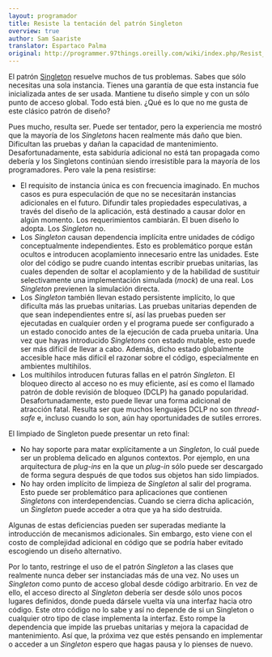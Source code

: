 ```yaml
---
layout: programador
title: Resiste la tentación del patrón Singleton
overview: true
author: Sam Saariste
translator: Espartaco Palma
original: http://programmer.97things.oreilly.com/wiki/index.php/Resist_the_Temptation_of_the_Singleton_Pattern
---
```


El patrón [Singleton][1] resuelve muchos de tus problemas. Sabes que
sólo necesitas una sola instancia. Tienes una garantía de que esta
instancia fue inicializada antes de ser usada. Mantiene tu diseño simple
y con un sólo punto de acceso global. Todo está bien. ¿Qué es lo que no
me gusta de este clásico patrón de diseño?

Pues mucho, resulta ser. Puede ser tentador, pero la experiencia me
mostró que la mayoría de los _Singletons_ hacen realmente más daño que
bien. Dificultan las pruebas y dañan la capacidad de mantenimiento.
Desafortunadamente, esta sabiduría adicional no está tan propagada como
debería y los Singletons continúan siendo irresistible para la mayoría
de los programadores. Pero vale la pena resistirse:

* El requisito de instancia única es con frecuencia imaginado. En muchos
casos es pura especulación de que no se necesitarán instancias
adicionales en el futuro. Difundir tales propiedades especulativas, a
través del diseño de la aplicación, está destinado a causar dolor en
algún momento. Los requerimientos cambiarán. El buen diseño lo adopta.
Los _Singleton_ no.
* Los _Singleton_ causan dependencia implícita entre unidades de código
conceptualmente independientes. Esto es problemático porque están
ocultos e introducen acoplamiento innecesario entre las unidades. Este
olor del código se pudre cuando intentas escribir pruebas unitarias, las
cuales dependen de soltar el acoplamiento y de la habilidad de sustituir
selectivamente una implementación simulada (_mock_) de una real. Los
_Singleton_ previenen la simulación directa.
* Los _Singleton_ también llevan estado persistente implícito, lo que
dificulta más las pruebas unitarias. Las pruebas unitarias dependen de
que sean independientes entre sí, así las pruebas pueden ser ejecutadas
en cualquier orden y el programa puede ser configurado a un estado
conocido antes de la ejecución de cada prueba unitaria. Una vez que
hayas introducido _Singletons_ con estado mutable, esto puede ser más
difícil de llevar a cabo. Además, dicho estado globalmente accesible
hace más difícil el razonar sobre el código, especialmente en ambientes
multihilos.
* Los multihilos introducen futuras fallas en el patrón _Singleton_. El
bloqueo directo al acceso no es muy eficiente, así es como el llamado
patrón de doble revisión de bloqueo (DCLP) ha ganado popularidad.
Desafortunadamente, esto puede llevar una forma adicional de atracción
fatal. Resulta ser que muchos lenguajes DCLP no son _thread-safe_ e,
incluso cuando lo son, aún hay oportunidades de sutiles errores.

El limpiado de Singleton puede presentar un reto final:

* No hay soporte para matar explícitamente a un _Singleton_, lo cuál
puede ser un problema delicado en algunos contextos. Por ejemplo, en una
arquitectura de _plug-ins_ en la que un _plug-in_ sólo puede ser
descargado de forma segura después de que todos sus objetos han sido
limpiados.
* No hay orden implícito de limpieza de _Singleton_ al salir del
programa. Esto puede ser problemático para aplicaciones que contienen
_Singletons_ con interdependencias. Cuando se cierra dicha aplicación,
un _Singleton_ puede acceder a otra que ya ha sido destruida.

Algunas de estas deficiencias pueden ser superadas mediante la
introducción de mecanismos adicionales. Sin embargo, esto viene con el
costo de complejidad adicional en código que se podría haber evitado
escogiendo un diseño alternativo.

Por lo tanto, restringe el uso de el patrón _Singleton_ a las clases que
realmente nunca deber ser instanciadas más de una vez. No uses un
_Singleton_ como punto de acceso global desde código arbitrario. En vez
de ello, el acceso directo al _Singleton_ debería ser desde sólo unos
pocos lugares definidos, donde pueda dársele vuelta vía una interfaz
hacia otro código. Este otro código no lo sabe y así no depende de si un
Singleton o cualquier otro tipo de clase implementa la interfaz. Esto
rompe la dependencia que impide las pruebas unitarias y mejora la
capacidad de mantenimiento. Así que, la próxima vez que estés pensando
en implementar o acceder a un _Singleton_ espero que hagas pausa y lo
pienses de nuevo.

[1]: https://es.wikipedia.org/wiki/Singleton

